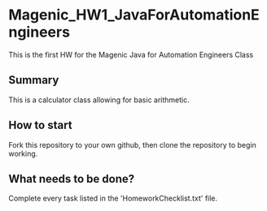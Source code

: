 # Magenic_HW1_JavaForAutomationEngineers
This is the first HW for the Magenic Java for Automation Engineers Class


## Summary
This is a calculator class allowing for basic arithmetic. 

## How to start
Fork this repository to your own github, then clone the repository to begin working.

## What needs to be done?
Complete every task listed in the 'HomeworkChecklist.txt' file.
